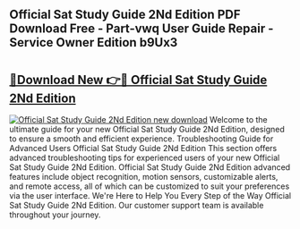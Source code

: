 ## Official Sat Study Guide 2Nd Edition PDF Download Free - Part-vwq User Guide Repair - Service Owner Edition b9Ux3

# <h2><a href="http://bc82960.oget.top/?id=Official+Sat+Study+Guide+2Nd+Edition">🔗Download New 👉🔴 Official Sat Study Guide 2Nd Edition</a></h2>

[![Official Sat Study Guide 2Nd Edition new download](https://i.imgur.com/5g1atiW.png)](http://bc82960.oget.top/?id=Official+Sat+Study+Guide+2Nd+Edition)
Welcome to the ultimate guide for your new Official Sat Study Guide 2Nd Edition, designed to ensure a smooth and efficient experience. Troubleshooting Guide for Advanced Users Official Sat Study Guide 2Nd Edition This section offers advanced troubleshooting tips for experienced users of your new Official Sat Study Guide 2Nd Edition. Official Sat Study Guide 2Nd Edition advanced features include object recognition, motion sensors, customizable alerts, and remote access, all of which can be customized to suit your preferences via the user interface. We're Here to Help You Every Step of the Way Official Sat Study Guide 2Nd Edition. Our customer support team is available throughout your journey.
